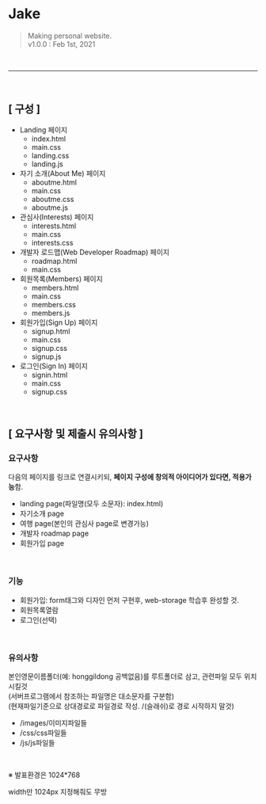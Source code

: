 # Jake
> Making personal website. <br/>
> v1.0.0 : Feb 1st, 2021

&nbsp;

---

&nbsp;

## [ 구성 ]
- Landing 페이지
    - index.html
    - main.css
    - landing.css
    - landing.js
- 자기 소개(About Me) 페이지
    - aboutme.html
    - main.css
    - aboutme.css
    - aboutme.js
- 관심사(Interests) 페이지
    - interests.html
    - main.css
    - interests.css
- 개발자 로드맵(Web Developer Roadmap) 페이지
    - roadmap.html
    - main.css
- 회원목록(Members) 페이지
    - members.html
    - main.css
    - members.css
    - members.js
- 회원가입(Sign Up) 페이지
    - signup.html
    - main.css
    - signup.css
    - signup.js
- 로그인(Sign In) 페이지
    - signin.html
    - main.css
    - signup.css
    
&nbsp;

## [ 요구사항 및 제출시 유의사항 ]

### 요구사항
다음의 페이지를 링크로 연결시키되, **페이지 구성에 창의적 아이디어가 있다면, 적용가능**함.
* landing page(파일명(모두 소문자): index.html)
* 자기소개 page
* 여행 page(본인의 관심사 page로 변경가능)
* 개발자 roadmap page
* 회원가입 page

&nbsp;

### 기능
* 회원가입: form태그와 디자인 먼저 구현후, web-storage 학습후 완성할 것.
* 회원목록열람
* 로그인(선택)

&nbsp;

### 유의사항
본인영문이름폴더(예: honggildong 공백없음)를 루트폴더로 삼고, 관련파일 모두 위치시킬것
<br/>
(서버프로그램에서 참조하는 파일명은 대소문자를 구분함)<br/>
(현재파일기준으로 상대경로로 파일경로 작성. /(슬래쉬)로 경로 시작하지 말것)
* /images/이미지파일들
* /css/css파일들
* /js/js파일들

&nbsp;

※ 발표환경은 1024*768

width만 1024px 지정해줘도 무방
